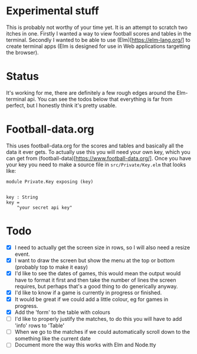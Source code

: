 # Experimental stuff

This is probably not worthy of your time yet. It is an attempt to scratch two itches in one. Firstly I wanted a way to view football scores and tables in the terminal. Secondly I wanted to be able to use (Elm)[https://elm-lang.org/] to create terminal apps (Elm is designed for use in Web applications targetting the browser).

# Status

It's working for me, there are definitely a few rough edges around the Elm-terminal api. You can see the todos below that everything is far from perfect, but I honestly think it's pretty usable.

# Football-data.org

This uses football-data.org for the scores and tables and basically all the data it ever gets.
To actually use this you will need your own key, which you can get from (football-data)[https://www.football-data.org/].
Once you have your key you need to make a source file in `src/Private/Key.elm` that looks like:

```
module Private.Key exposing (key)


key : String
key =
    "your secret api key"
```


# Todo

- [x] I need to actually get the screen size in rows, so I will also need a resize event.
- [x] I want to draw the screen but show the menu at the top or bottom (probably top to make it easy)
- [x] I'd like to see the dates of games, this would mean the output would have to format it first and then take the number of lines the screen requires, but perhaps that's a good thing to do generically anyway.
- [x] I'd like to know if a game is currently in progress or finished.
- [x] It would be great if we could add a little colour, eg for games in progress.
- [x] Add the 'form' to the table with colours
- [ ] I'd like to properly justify the matches, to do this you will have to add 'info' rows to 'Table'
- [ ] When we go to the matches if we could automatically scroll down to the something like the current date
- [ ] Document more the way this works with Elm and Node.tty

